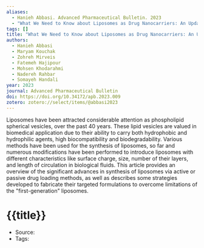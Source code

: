 ```yaml
---
aliases:
  - Hanieh Abbasi. Advanced Pharmaceutical Bulletin. 2023
  - "What We Need to Know about Liposomes as Drug Nanocarriers: An Updated Review"
tags: []
title: "What We Need to Know about Liposomes as Drug Nanocarriers: An Updated Review"
authors:
  - Hanieh Abbasi
  - Maryam Kouchak
  - Zohreh Mirveis
  - Fatemeh Hajipour
  - Mohsen Khodarahmi
  - Nadereh Rahbar
  - Somayeh Handali
year: 2023
journal: Advanced Pharmaceutical Bulletin
doi: https://doi.org/10.34172/apb.2023.009
zotero: zotero://select/items/@abbasi2023
---
```

<!-- START_ABSTRACT -->
Liposomes have been attracted considerable attention as phospholipid spherical vesicles, over the past 40 years. These lipid vesicles are valued in biomedical application due to their ability to carry both hydrophobic and hydrophilic agents, high biocompatibility and biodegradability. Various methods have been used for the synthesis of liposomes, so far and numerous modifications have been performed to introduce liposomes with different characteristics like surface charge, size, number of their layers, and length of circulation in biological fluids. This article provides an overview of the significant advances in synthesis of liposomes via active or passive drug loading methods, as well as describes some strategies developed to fabricate their targeted formulations to overcome limitations of the "first-generation" liposomes.
<!-- END_ABSTRACT -->

<!-- START_TEMPLATE -->
# {{title}}

- Source:
- Tags: 
<!-- END_TEMPLATE -->